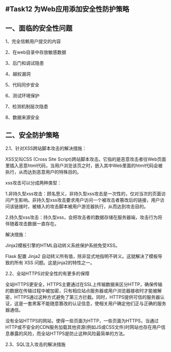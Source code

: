 #Task12 为Web应用添加安全性防护策略
----------------------
## 一、面临的安全性问题

1、完全信赖用户提交的内容

2、在web目录中存放敏感数据

3、后门和调试隐患

4、越权漏洞

5、代码同步安全

6、测试环境保护

7、检测机制层次隐患

8、数据来源安全

## 二、安全防护策略

  2.1、针对XSS跨站脚本攻击的解决措施：
  
  XSS又叫CSS  (Cross Site Script)跨站脚本攻击。它指的是恶意攻击者往Web页面里插入恶意html代码，当用户浏览该页之时，嵌入其中Web里面的html代码会被执行，从而达到恶意用户的特殊目的。
  
  xss攻击可以分成两种类型：
  
  1.非持久型xss攻击：顾名思义，非持久型xss攻击是一次性的，仅对当次的页面访问产生影响。非持久型xss攻击要求用户访问一个被攻击者篡改后的链接，用户访问该链接时，被植入的攻击脚本被用户游览器执行，从而达到攻击目的。
  
  2.持久型xss攻击：持久型xss，会把攻击者的数据存储在服务器端，攻击行为将伴随着攻击数据一直存在。
  
  解决措施：
  
  Jinja2模板引擎的HTML自动转义系统保护系统免受XSS。
  
  Flask 配置 Jinja2 自动转义所有值，除非显式地指明不转义。这就解决了模板导致的所有 XSS 问题。这是jinja2的特性之一。
  
  2.2、全站HTTPS对安全性的有更多的保障
  
  全站HTTPS更安全，HTTPS主要通过在SSL上传输数据来区分HTTP，确保传输的数据在传输过程中被加密，只有相应站点服务器或用户浏览器接收时才能被解密，HTTPS通过这种方式避免了第三方拦截。同时，HTTPS提供可信的服务器认证，这是一套黑客不能随意篡改的认证信息，使相关用户确定他们正与正确的服务器通信。

  没有全站HTTPS的网站，使得一些页面为HTTP，一些页面为HTTPS，当通过HTTP或不安全的CDN服务加载其他资源(例如JS或CSS文件)时网站也存在用户信息暴露的风险，而全站HTTPS是防止这种风险最简单的方法。
  
  2.3、SQL注入攻击的解决措施






